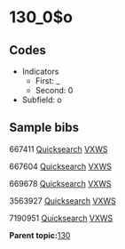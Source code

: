# 130\_0$o

## Codes

-   Indicators
    -   First: \_
    -   Second: 0
-   Subfield: o

## Sample bibs

667411 [Quicksearch](https://search.library.yale.edu/catalog/667411) [VXWS](http://prodorbis.library.yale.edu:7014/vxws/GetHoldingsService?bibId=667411)

667604 [Quicksearch](https://search.library.yale.edu/catalog/667604) [VXWS](http://prodorbis.library.yale.edu:7014/vxws/GetHoldingsService?bibId=667604)

669678 [Quicksearch](https://search.library.yale.edu/catalog/669678) [VXWS](http://prodorbis.library.yale.edu:7014/vxws/GetHoldingsService?bibId=669678)

3563927 [Quicksearch](https://search.library.yale.edu/catalog/3563927) [VXWS](http://prodorbis.library.yale.edu:7014/vxws/GetHoldingsService?bibId=3563927)

7190951 [Quicksearch](https://search.library.yale.edu/catalog/7190951) [VXWS](http://prodorbis.library.yale.edu:7014/vxws/GetHoldingsService?bibId=7190951)

**Parent topic:**[130](../../tags/130/130.md)

